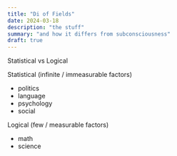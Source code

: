 ```yaml
---
title: "Di of Fields"
date: 2024-03-18
description: "the stuff"
summary: "and how it differs from subconsciousness"
draft: true
---
```




Statistical vs Logical

Statistical (infinite / immeasurable factors)
- politics
- language
- psychology
- social

Logical (few / measurable factors)
- math
- science

